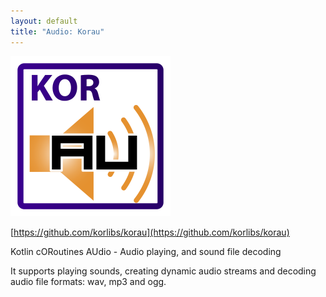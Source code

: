 ```yaml
---
layout: default
title: "Audio: Korau"
---
```


<img src="/i/logos/korau.svg" width="256" height="256" />

[https://github.com/korlibs/korau](https://github.com/korlibs/korau)

Kotlin cORoutines AUdio - Audio playing, and sound file decoding

It supports playing sounds, creating dynamic audio streams and decoding audio file formats: wav, mp3 and ogg.